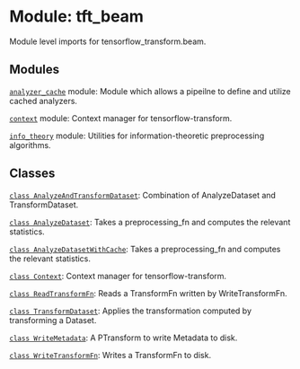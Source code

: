<div itemscope itemtype="http://developers.google.com/ReferenceObject">
<meta itemprop="name" content="tft_beam" />
<meta itemprop="path" content="Stable" />
</div>

# Module: tft_beam

Module level imports for tensorflow_transform.beam.

## Modules

[`analyzer_cache`](./tft_beam/analyzer_cache.md) module: Module which allows a pipeilne to define and utilize cached analyzers.

[`context`](./tft_beam/context.md) module: Context manager for tensorflow-transform.

[`info_theory`](./tft_beam/info_theory.md) module: Utilities for information-theoretic preprocessing algorithms.

## Classes

[`class AnalyzeAndTransformDataset`](./tft_beam/AnalyzeAndTransformDataset.md): Combination of AnalyzeDataset and TransformDataset.

[`class AnalyzeDataset`](./tft_beam/AnalyzeDataset.md): Takes a preprocessing_fn and computes the relevant statistics.

[`class AnalyzeDatasetWithCache`](./tft_beam/AnalyzeDatasetWithCache.md): Takes a preprocessing_fn and computes the relevant statistics.

[`class Context`](./tft_beam/context/Context.md): Context manager for tensorflow-transform.

[`class ReadTransformFn`](./tft_beam/ReadTransformFn.md): Reads a TransformFn written by WriteTransformFn.

[`class TransformDataset`](./tft_beam/TransformDataset.md): Applies the transformation computed by transforming a Dataset.

[`class WriteMetadata`](./tft_beam/WriteMetadata.md): A PTransform to write Metadata to disk.

[`class WriteTransformFn`](./tft_beam/WriteTransformFn.md): Writes a TransformFn to disk.

